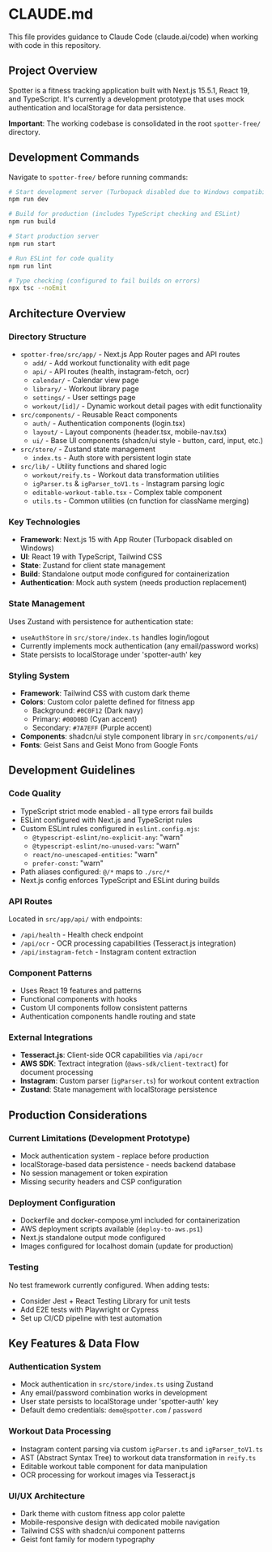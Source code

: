 # CLAUDE.md

This file provides guidance to Claude Code (claude.ai/code) when working with code in this repository.

## Project Overview

Spotter is a fitness tracking application built with Next.js 15.5.1, React 19, and TypeScript. It's currently a development prototype that uses mock authentication and localStorage for data persistence.

**Important**: The working codebase is consolidated in the root `spotter-free/` directory.

## Development Commands

Navigate to `spotter-free/` before running commands:

```bash
# Start development server (Turbopack disabled due to Windows compatibility issues)
npm run dev

# Build for production (includes TypeScript checking and ESLint)
npm run build

# Start production server
npm run start

# Run ESLint for code quality
npm run lint

# Type checking (configured to fail builds on errors)
npx tsc --noEmit
```

## Architecture Overview

### Directory Structure
- `spotter-free/src/app/` - Next.js App Router pages and API routes
  - `add/` - Add workout functionality with edit page
  - `api/` - API routes (health, instagram-fetch, ocr)
  - `calendar/` - Calendar view page
  - `library/` - Workout library page
  - `settings/` - User settings page
  - `workout/[id]/` - Dynamic workout detail pages with edit functionality
- `src/components/` - Reusable React components
  - `auth/` - Authentication components (login.tsx)
  - `layout/` - Layout components (header.tsx, mobile-nav.tsx)
  - `ui/` - Base UI components (shadcn/ui style - button, card, input, etc.)
- `src/store/` - Zustand state management 
  - `index.ts` - Auth store with persistent login state
- `src/lib/` - Utility functions and shared logic
  - `workout/reify.ts` - Workout data transformation utilities
  - `igParser.ts` & `igParser_toV1.ts` - Instagram parsing logic
  - `editable-workout-table.tsx` - Complex table component
  - `utils.ts` - Common utilities (cn function for className merging)

### Key Technologies
- **Framework**: Next.js 15 with App Router (Turbopack disabled on Windows)
- **UI**: React 19 with TypeScript, Tailwind CSS
- **State**: Zustand for client state management
- **Build**: Standalone output mode configured for containerization
- **Authentication**: Mock auth system (needs production replacement)

### State Management
Uses Zustand with persistence for authentication state:
- `useAuthStore` in `src/store/index.ts` handles login/logout
- Currently implements mock authentication (any email/password works)
- State persists to localStorage under 'spotter-auth' key

### Styling System
- **Framework**: Tailwind CSS with custom dark theme
- **Colors**: Custom color palette defined for fitness app
  - Background: `#0C0F12` (Dark navy)
  - Primary: `#00D0BD` (Cyan accent)
  - Secondary: `#7A7EFF` (Purple accent)
- **Components**: shadcn/ui style component library in `src/components/ui/`
- **Fonts**: Geist Sans and Geist Mono from Google Fonts

## Development Guidelines

### Code Quality
- TypeScript strict mode enabled - all type errors fail builds
- ESLint configured with Next.js and TypeScript rules
- Custom ESLint rules configured in `eslint.config.mjs`:
  - `@typescript-eslint/no-explicit-any`: "warn"
  - `@typescript-eslint/no-unused-vars`: "warn" 
  - `react/no-unescaped-entities`: "warn"
  - `prefer-const`: "warn"
- Path aliases configured: `@/*` maps to `./src/*`
- Next.js config enforces TypeScript and ESLint during builds

### API Routes
Located in `src/app/api/` with endpoints:
- `/api/health` - Health check endpoint
- `/api/ocr` - OCR processing capabilities (Tesseract.js integration)
- `/api/instagram-fetch` - Instagram content extraction

### Component Patterns
- Uses React 19 features and patterns
- Functional components with hooks
- Custom UI components follow consistent patterns
- Authentication components handle routing and state

### External Integrations
- **Tesseract.js**: Client-side OCR capabilities via `/api/ocr`
- **AWS SDK**: Textract integration (`@aws-sdk/client-textract`) for document processing
- **Instagram**: Custom parser (`igParser.ts`) for workout content extraction
- **Zustand**: State management with localStorage persistence

## Production Considerations

### Current Limitations (Development Prototype)
- Mock authentication system - replace before production
- localStorage-based data persistence - needs backend database
- No session management or token expiration
- Missing security headers and CSP configuration

### Deployment Configuration
- Dockerfile and docker-compose.yml included for containerization
- AWS deployment scripts available (`deploy-to-aws.ps1`)
- Next.js standalone output mode configured
- Images configured for localhost domain (update for production)

### Testing
No test framework currently configured. When adding tests:
- Consider Jest + React Testing Library for unit tests
- Add E2E tests with Playwright or Cypress
- Set up CI/CD pipeline with test automation

## Key Features & Data Flow

### Authentication System
- Mock authentication in `src/store/index.ts` using Zustand
- Any email/password combination works in development
- User state persists to localStorage under 'spotter-auth' key
- Default demo credentials: `demo@spotter.com` / `password`

### Workout Data Processing
- Instagram content parsing via custom `igParser.ts` and `igParser_toV1.ts`
- AST (Abstract Syntax Tree) to workout data transformation in `reify.ts`
- Editable workout table component for data manipulation
- OCR processing for workout images via Tesseract.js

### UI/UX Architecture
- Dark theme with custom fitness app color palette
- Mobile-responsive design with dedicated mobile navigation
- Tailwind CSS with shadcn/ui component patterns
- Geist font family for modern typography